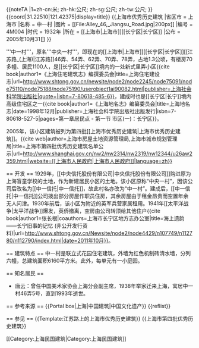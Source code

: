 {{noteTA
|1=zh-cn:米; zh-hk:公尺; zh-sg:公尺; zh-tw:公尺;
}}{{coord|31.22510|121.42375|display=title}}
{{上海市优秀历史建筑
|省区市 = 上海市
|名称 = 中一村
|图片 = [[File:Alley_46,_Jiangsu_Road.jpg|200px]]
|编号 = 4M004
|时代 = 1932年
|所在 = [[上海市|上海市]][[长宁区|长宁区]]
|公布 = 2005年10月31日
}}

'''中一村'''，原名'''中央一村'''，即现在的[[上海市|上海市]][[长宁区|长宁区]][[江苏路_(上海)|江苏路]]46弄、54弄、62弄、70弄、78弄，占地1.3公顷，有楼房70多幢、居民1100人，是[[长宁区|长宁区]]境内的一处新式里弄小区<ref name="住宅建筑志">{{cite book|author1=《上海住宅建筑志》编撰委员会|title=上海住宅建设志|url=http://www.shtong.gov.cn/newsite/node2/node2245/node75091/node75110/node75188/node75190/userobject1ai90082.html|publisher=上海社会科学院出版社|quote=|isbn=7-80618-485-6}}</ref>，建成时也是[[长宁区|长宁]]境内高级住宅区之一<ref>{{cite book|author1=《上海地名志》编纂委员会|title=上海地名志|date=1998年12月|publisher=上海社会科学院出版社出版发行|isbn=7-80618-527-5|pages=第一章居民点 - 第一节 市区(一)：长宁区}}</ref>。

2005年，该小区建筑被列为第四批[[上海市优秀历史建筑|上海市优秀历史建筑]]。<ref name="四优建">{{cite web|author=上海市房屋土地资源管理局,上海市城市规划管理局|title=上海市第四批优秀历史建筑名单公示|url=http://www.shanghai.gov.cn/nw2/nw2314/nw2319/nw12344/u26aw2359.html|website=[[上海市人民政府|上海市人民政府]]|language=zh}}</ref>

== 开发 ==
1929年，[[中央信托股份有限公司|中央信托股份有限公司]]购进原为上海盲童学校的土地，作为新建居民小区的土地。该小区原称“中央一村”，因该公司后改名为[[中一信托|中一信托]]，故此村名亦改为“中一村”。建成后，[[中一信托|中一信托]]公司拨出部分房屋作职员住房，其余房屋由于租金昂贵而空置年余无人问津。1930年前后，该小区为附近的英军兵营家属租用。1941年[[太平洋战争|太平洋战争]]爆发，英侨撤离，空房由公司转顶给其他住户<ref name="海上遗韵">{{cite book|author1=张长根|coauthors=上海市长宁区地方志办公室|title=海上遗韵——长宁旧事的记忆 (非公开发行资料)|url=http://www.shtong.gov.cn/Newsite/node2/node4429/n107749/n112780/n112790/index.html|date=2011年10月}}</ref>。

== 建筑特点 ==
中一村是联立式花园住宅建筑，外墙为红色机制砖清水墙，分列六幢，总建筑面积6160平方米。此外，每单元有一小庭园<ref name="海上遗韵" />。

== 知名居民 ==
* 唐云：曾任中国美术家协会上海分会副主席，1938年举家迁来上海，寓居中一村46弄5号，直到1993年逝世<ref name="海上遗韵" />。

== 参考来源 ==
{{Portal box|上海|中国建筑|中国文化遗产}}
{{reflist}}

== 参见 ==
{{Template:江苏路上的上海市优秀历史建筑}}
{{上海市第四批优秀历史建筑}}

[[Category:上海民国建筑|Category:上海民国建筑]]